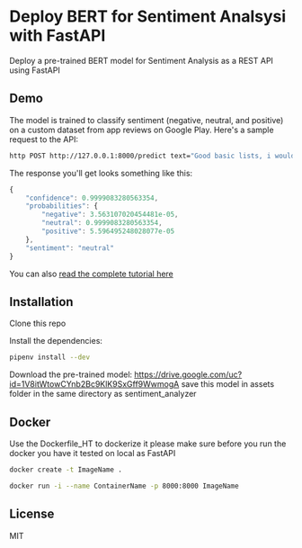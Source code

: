 # Deploy BERT for Sentiment Analsysi with FastAPI

Deploy a pre-trained BERT model for Sentiment Analysis as a REST API using FastAPI

## Demo
The model is trained to classify sentiment (negative, neutral, and positive) on a custom dataset from app reviews on Google Play. Here's a sample request to the API:

```bash
http POST http://127.0.0.1:8000/predict text="Good basic lists, i would like to create more lists, but the annual fee for unlimited lists is too out there"
```

The response you'll get looks something like this:

```js
{
    "confidence": 0.9999083280563354,
    "probabilities": {
        "negative": 3.563107020454481e-05,
        "neutral": 0.9999083280563354,
        "positive": 5.596495248028077e-05
    },
    "sentiment": "neutral"
}
```

You can also [read the complete tutorial here](https://www.curiousily.com/posts/deploy-bert-for-sentiment-analysis-as-rest-api-using-pytorch-transformers-by-hugging-face-and-fastapi/)

## Installation

Clone this repo

Install the dependencies:

```sh
pipenv install --dev
```

Download the pre-trained model:
https://drive.google.com/uc?id=1V8itWtowCYnb2Bc9KlK9SxGff9WwmogA
save this model in assets folder in the same directory as sentiment_analyzer

## Docker

Use the Dockerfile_HT to dockerize it please make sure before you run the docker you have it tested on local as FastAPI
```sh
docker create -t ImageName . 
```
```sh
docker run -i --name ContainerName -p 8000:8000 ImageName
```
## License

MIT
